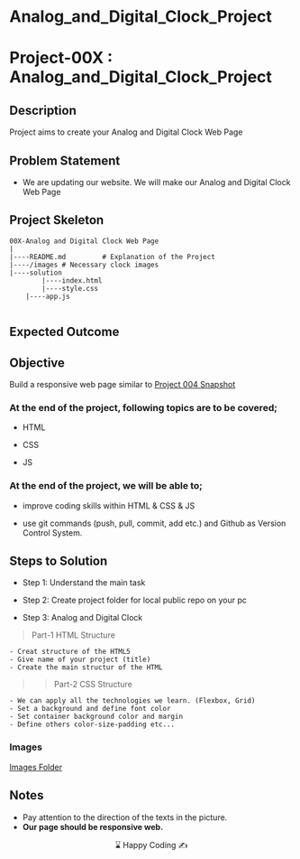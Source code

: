 # Analog_and_Digital_Clock_Project


# Project-00X : Analog_and_Digital_Clock_Project

## Description
Project aims to create your Analog and Digital Clock Web Page

## Problem Statement

- We are updating our website. We will make our Analog and Digital Clock Web Page

## Project Skeleton 

```
00X-Analog and Digital Clock Web Page
|
|----README.md         # Explanation of the Project
|----/images # Necessary clock images         
|----solution
        |----index.html  
        |----style.css
	|----app.js     
        
```

## Expected Outcome



## Objective

Build a responsive web page similar to [Project 004 Snapshot](./project04.png) 
### At the end of the project, following topics are to be covered;

- HTML 

- CSS

- JS


### At the end of the project, we will be able to;

- improve coding skills within HTML & CSS & JS

- use git commands (push, pull, commit, add etc.) and Github as Version Control System.

## Steps to Solution
  
- Step 1: Understand the main task

- Step 2: Create project folder for local public repo on your pc

- Step 3: Analog and Digital Clock

>Part-1 HTML Structure

	- Creat structure of the HTML5
	- Give name of your project (title)
	- Create the main structur of the HTML

>>Part-2 CSS Structure

    - We can apply all the technologies we learn. (Flexbox, Grid)
	- Set a background and define font color
	- Set container background color and margin
	- Define others color-size-padding etc...

### Images
[Images Folder](./images/)


## Notes

- Pay attention to the direction of the texts in the picture.
- **Our page should be responsive web.**

<center> ⌛ Happy Coding  ✍ </center>
